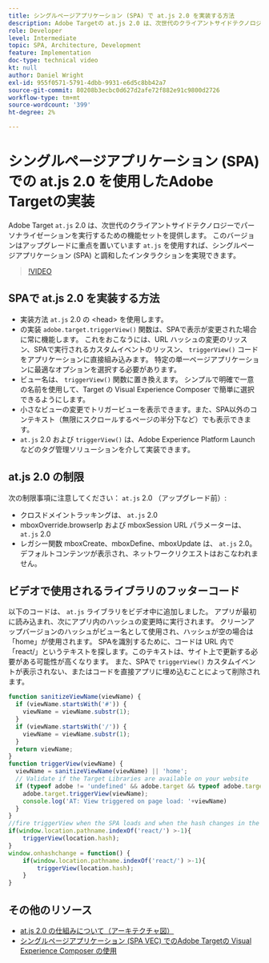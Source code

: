 ```yaml
---
title: シングルページアプリケーション (SPA) で at.js 2.0 を実装する方法
description: Adobe Targetの at.js 2.0 は、次世代のクライアントサイドテクノロジーでパーソナライゼーションを実行するための機能セットを提供します。 シングルページアプリケーション (SPA) に at.js 2.0 を実装するには、次の手順に従います。
role: Developer
level: Intermediate
topic: SPA, Architecture, Development
feature: Implementation
doc-type: technical video
kt: null
author: Daniel Wright
exl-id: 955f0571-5791-4dbb-9931-e6d5c8bb42a7
source-git-commit: 80208b3ecbc0d627d2afe72f882e91c9800d2726
workflow-type: tm+mt
source-wordcount: '399'
ht-degree: 2%

---
```


# シングルページアプリケーション (SPA) での at.js 2.0 を使用したAdobe Targetの実装

Adobe Target `at.js` 2.0 は、次世代のクライアントサイドテクノロジーでパーソナライゼーションを実行するための機能セットを提供します。 このバージョンはアップグレードに重点を置いています `at.js` を使用すれば、シングルページアプリケーション (SPA) と調和したインタラクションを実現できます。

>[!VIDEO](https://video.tv.adobe.com/v/26248?quality=12)

## SPAで at.js 2.0 を実装する方法

* 実装方法 `at.js` 2.0 の &lt;head> を使用します。
* の実装 `adobe.target.triggerView()` 関数は、SPAで表示が変更された場合に常に機能します。 これをおこなうには、URL ハッシュの変更のリッスン、SPAで実行されるカスタムイベントのリッスン、 `triggerView()` コードをアプリケーションに直接組み込みます。 特定の単一ページアプリケーションに最適なオプションを選択する必要があります。
* ビュー名は、 `triggerView()` 関数に置き換えます。 シンプルで明確で一意の名前を使用して、Target の Visual Experience Composer で簡単に選択できるようにします。
* 小さなビューの変更でトリガービューを表示できます。また、SPA以外のコンテキスト（無限にスクロールするページの半分下など）でも表示できます。
* `at.js` 2.0 および `triggerView()` は、Adobe Experience Platform Launchなどのタグ管理ソリューションを介して実装できます。

## at.js 2.0 の制限

次の制限事項に注意してください： `at.js` 2.0 （アップグレード前）:

* クロスドメイントラッキングは、 `at.js` 2.0
* mboxOverride.browserIp および mboxSession URL パラメーターは、 `at.js` 2.0
* レガシー関数 mboxCreate、mboxDefine、mboxUpdate は、 `at.js` 2.0。デフォルトコンテンツが表示され、ネットワークリクエストはおこなわれません。

## ビデオで使用されるライブラリのフッターコード

以下のコードは、 `at.js` ライブラリをビデオ中に追加しました。 アプリが最初に読み込まれ、次にアプリ内のハッシュの変更時に実行されます。 クリーンアップバージョンのハッシュがビュー名として使用され、ハッシュが空の場合は「home」が使用されます。 SPAを識別するために、コードは URL 内で「react/」というテキストを探します。このテキストは、サイト上で更新する必要がある可能性が高くなります。 また、SPAで `triggerView()` カスタムイベントが表示されない、またはコードを直接アプリに埋め込むことによって削除されます。

```javascript
function sanitizeViewName(viewName) {
  if (viewName.startsWith('#')) {
    viewName = viewName.substr(1);
  }
  if (viewName.startsWith('/')) {
    viewName = viewName.substr(1);
  }
  return viewName;
}
function triggerView(viewName) {
  viewName = sanitizeViewName(viewName) || 'home';
  // Validate if the Target Libraries are available on your website
  if (typeof adobe != 'undefined' && adobe.target && typeof adobe.target.triggerView === 'function') {
    adobe.target.triggerView(viewName);
    console.log('AT: View triggered on page load: '+viewName)
  }
}
//fire triggerView when the SPA loads and when the hash changes in the SPA
if(window.location.pathname.indexOf('react/') >-1){
    triggerView(location.hash);
}
window.onhashchange = function() {
    if(window.location.pathname.indexOf('react/') >-1){
        triggerView(location.hash);
    }
}
```

## その他のリソース

* [at.js 2.0 の仕組みについて（アーキテクチャ図）](understanding-how-atjs-20-works.md)
* [シングルページアプリケーション (SPA VEC) でのAdobe Targetの Visual Experience Composer の使用](../experiences/use-the-visual-experience-composer-for-single-page-applications.md)

